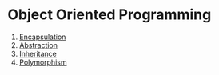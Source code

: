 # Object Oriented Programming

1. [Encapsulation](vehicle/Encapsulation.go)
2. [Abstraction](vehicle/Abstraction.go)
3. [Inheritance](vehicle/inheritance.go)
4. [Polymorphism](vehicle/polymorphism.go)